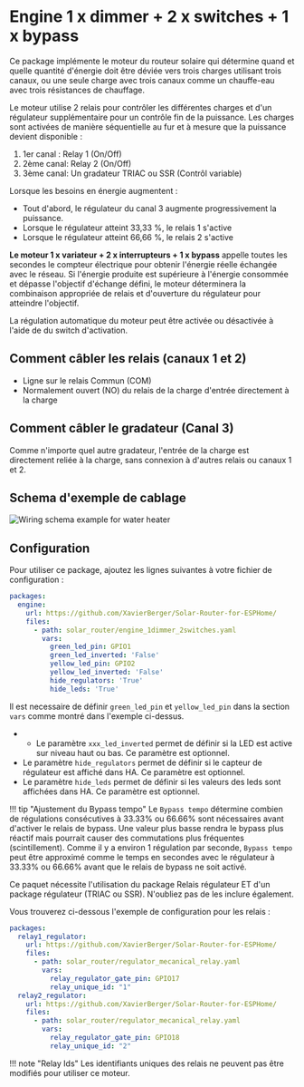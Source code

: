 # Engine 1 x dimmer + 2 x switches + 1 x bypass

Ce package implémente le moteur du routeur solaire qui détermine quand et quelle quantité d'énergie doit être déviée vers trois charges utilisant trois canaux, ou une seule charge avec trois canaux comme un chauffe-eau avec trois résistances de chauffage.

Le moteur utilise 2 relais pour contrôler les différentes charges et d'un régulateur supplémentaire pour un contrôle fin de la puissance. Les charges sont activées de manière séquentielle au fur et à mesure que la puissance devient disponible :
1. 1er canal : Relay 1 (On/Off)
2. 2ème canal: Relay 2 (On/Off)
3. 3ème canal: Un gradateur TRIAC ou SSR (Contrôl variable)

Lorsque les besoins en énergie augmentent :

- Tout d'abord, le régulateur du canal 3 augmente progressivement la puissance.
- Lorsque le régulateur atteint 33,33 %, le relais 1 s'active
- Lorsque le régulateur atteint 66,66 %, le relais 2 s'active

**Le moteur 1 x variateur + 2 x interrupteurs + 1 x bypass** appelle toutes les secondes le compteur électrique pour obtenir l'énergie réelle échangée avec le réseau. Si l'énergie produite est supérieure à l'énergie consommée et dépasse l'objectif d'échange défini, le moteur déterminera la combinaison appropriée de relais et d'ouverture du régulateur pour atteindre l'objectif.

La régulation automatique du moteur peut être activée ou désactivée à l'aide de du switch d'activation.

## Comment câbler les relais (canaux 1 et 2)

- Ligne sur le relais Commun (COM)
- Normalement ouvert (NO) du relais de la charge d'entrée directement à la charge

## Comment câbler le gradateur (Canal 3)

Comme n'importe quel autre gradateur, l'entrée de la charge est directement reliée à la charge, sans connexion à d'autres relais ou canaux 1 et 2.

## Schema d'exemple de cablage

![Wiring schema example for water heater](images/3ResistorsWaterHeaterExample.svg)

## Configuration

Pour utiliser ce package, ajoutez les lignes suivantes à votre fichier de configuration :

```yaml linenums="1"
packages:
  engine:
    url: https://github.com/XavierBerger/Solar-Router-for-ESPHome/
    files:
      - path: solar_router/engine_1dimmer_2switches.yaml
        vars:
          green_led_pin: GPIO1
          green_led_inverted: 'False'
          yellow_led_pin: GPIO2
          yellow_led_inverted: 'False'
          hide_regulators: 'True'
          hide_leds: 'True'
```
Il est necessaire de définir `green_led_pin` et `yellow_led_pin` dans la section `vars` comme montré dans l'exemple ci-dessus.
 
 * * Le paramètre `xxx_led_inverted` permet de définir si la LED est active sur niveau haut ou bas. Ce paramètre est optionnel.
 * Le paramètre `hide_regulators` permet de définir si le capteur de régulateur est affiché dans HA. Ce paramètre est optionnel.
 * Le paramètre `hide_leds` permet de définir si les valeurs des leds sont affichées dans HA. Ce paramètre est optionnel.

!!! tip "Ajustement du Bypass tempo"
    Le `Bypass tempo` détermine combien de régulations consécutives à 33.33% ou 66.66% sont nécessaires avant d'activer le relais de bypass. Une valeur plus basse rendra le bypass plus réactif mais pourrait causer des commutations plus fréquentes (scintillement). Comme il y a environ 1 régulation par seconde, `Bypass tempo` peut être approximé comme le temps en secondes avec le régulateur à 33.33% ou 66.66% avant que le relais de bypass ne soit activé.

Ce paquet nécessite l'utilisation du package Relais régulateur ET d'un package régulateur (TRIAC ou SSR). N'oubliez pas de les inclure également.

Vous trouverez ci-dessous l'exemple de configuration pour les relais :

```yaml linenums="1"
packages:
  relay1_regulator:
    url: https://github.com/XavierBerger/Solar-Router-for-ESPHome/
    files:
      - path: solar_router/regulator_mecanical_relay.yaml
        vars:
          relay_regulator_gate_pin: GPIO17
          relay_unique_id: "1"
  relay2_regulator:
    url: https://github.com/XavierBerger/Solar-Router-for-ESPHome/
    files:
      - path: solar_router/regulator_mecanical_relay.yaml
        vars:
          relay_regulator_gate_pin: GPIO18
          relay_unique_id: "2"
```

!!! note "Relay Ids"
    Les identifiants uniques des relais ne peuvent pas être modifiés pour utiliser ce moteur.